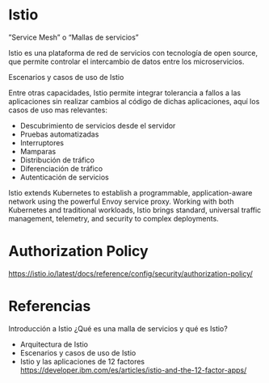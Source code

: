 # Istio

”Service Mesh” o “Mallas de servicios”

Istio es una plataforma de red de servicios con tecnología de open source, que permite controlar el intercambio de datos entre los microservicios. 


Escenarios y casos de uso de Istio

Entre otras capacidades, Istio permite integrar tolerancia a fallos a las aplicaciones sin realizar cambios al código de dichas aplicaciones, aquí los casos de uso mas relevantes:

-    Descubrimiento de servicios desde el servidor
-    Pruebas automatizadas
-    Interruptores
-    Mamparas
-    Distribución de tráfico
-    Diferenciación de tráfico
-    Autenticación de servicios


Istio extends Kubernetes to establish a programmable, application-aware network using the powerful Envoy service proxy. Working with both Kubernetes and traditional workloads, Istio brings standard, universal traffic management, telemetry, and security to complex deployments.


# Authorization Policy

https://istio.io/latest/docs/reference/config/security/authorization-policy/

# Referencias


Introducción a Istio
¿Qué es una malla de servicios y qué es Istio?
- Arquitectura de Istio
- Escenarios y casos de uso de Istio
- Istio y las aplicaciones de 12 factores
https://developer.ibm.com/es/articles/istio-and-the-12-factor-apps/
